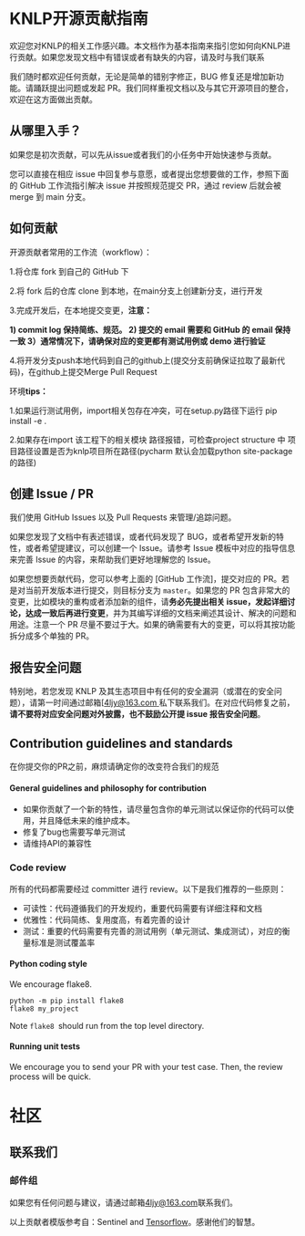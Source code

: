 # KNLP开源贡献指南

欢迎您对KNLP的相关工作感兴趣。本文档作为基本指南来指引您如何向KNLP进行贡献。如果您发现文档中有错误或者有缺失的内容，请及时与我们联系



我们随时都欢迎任何贡献，无论是简单的错别字修正，BUG 修复还是增加新功能。请踊跃提出问题或发起 PR。我们同样重视文档以及与其它开源项目的整合，欢迎在这方面做出贡献。

## 从哪里入手？

如果您是初次贡献，可以先从issue或者我们的小任务中开始快速参与贡献。

您可以直接在相应 issue 中回复参与意愿，或者提出您想要做的工作，参照下面的 GitHub 工作流指引解决 issue 并按照规范提交 PR，通过 review 后就会被 merge 到 main 分支。



## 如何贡献

开源贡献者常用的工作流（workflow）：

1.将仓库 fork 到自己的 GitHub 下

2.将 fork 后的仓库 clone 到本地，在main分支上创建新分支，进行开发

3.完成开发后，在本地提交变更，**注意：**

**1) commit log 保持简练、规范。 2) 提交的 email 需要和 GitHub 的 email 保持一致 3）通常情况下，请确保对应的变更都有测试用例或 demo 进行验证**

4.将开发分支push本地代码到自己的github上(提交分支前确保证拉取了最新代码)，在github上提交Merge Pull Request



环境**tips：**

1.如果运行测试用例，import相关包存在冲突，可在setup.py路径下运行 pip install -e .

2.如果存在import 该工程下的相关模块 路径报错，可检查project structure 中 项目路径设置是否为knlp项目所在路径(pycharm 默认会加载python site-package 的路径)



## 创建 Issue / PR

我们使用 GitHub Issues 以及 Pull Requests 来管理/追踪问题。

如果您发现了文档中有表述错误，或者代码发现了 BUG，或者希望开发新的特性，或者希望提建议，可以创建一个 Issue。请参考 Issue 模板中对应的指导信息来完善 Issue 的内容，来帮助我们更好地理解您的 Issue。

如果您想要贡献代码，您可以参考上面的 [GitHub 工作流]，提交对应的 PR。若是对当前开发版本进行提交，则目标分支为 `master`。如果您的 PR 包含非常大的变更，比如模块的重构或者添加新的组件，请**务必先提出相关 issue，发起详细讨论，达成一致后再进行变更**，并为其编写详细的文档来阐述其设计、解决的问题和用途。注意一个 PR 尽量不要过于大。如果的确需要有大的变更，可以将其按功能拆分成多个单独的 PR。

## 报告安全问题

特别地，若您发现 KNLP 及其生态项目中有任何的安全漏洞（或潜在的安全问题），请第一时间通过邮箱[[4ljy@163.com ](mailto:4ljy@163.com)私下联系我们。在对应代码修复之前，**请不要将对应安全问题对外披露，也不鼓励公开提 issue 报告安全问题**。



## Contribution guidelines and standards

在你提交你的PR之前，麻烦请确定你的改变符合我们的规范

#### General guidelines and philosophy for contribution

- 如果你贡献了一个新的特性，请尽量包含你的单元测试以保证你的代码可以使用，并且降低未来的维护成本。
- 修复了bug也需要写单元测试
- 请维持API的兼容性

### Code review

所有的代码都需要经过 committer 进行 review。以下是我们推荐的一些原则：

- 可读性：代码遵循我们的开发规约，重要代码需要有详细注释和文档
- 优雅性：代码简练、复用度高，有着完善的设计
- 测试：重要的代码需要有完善的测试用例（单元测试、集成测试），对应的衡量标准是测试覆盖率

#### Python coding style

We encourage flake8.

```
python -m pip install flake8
flake8 my_project
```

Note `flake8 `should run from the top level directory.

#### Running unit tests

We encourage you to send your PR with your test case. Then, the review process will be quick.

# 社区

## 联系我们

### 邮件组

如果您有任何问题与建议，请通过邮箱[4ljy@163.com](mailto:4ljy@163.com)联系我们。

以上贡献者模版参考自：Sentinel and [Tensorflow](https://github.com/tensorflow/tensorflow/blob/master/CONTRIBUTING.md)。感谢他们的智慧。